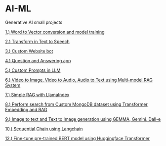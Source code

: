 # AI-ML

Generative AI small projects

<a href="https://github.com/paresha05/AI-ML/tree/main/Word2Vec%20">1.) Word to Vector conversion and model training</a>

<a href="https://github.com/paresha05/AI-ML/tree/main/Text-to-Speech">2.) Transform in Text to Speech</a>

<a href="https://github.com/paresha05/AI-ML/tree/main/custom-chatbot">3.) Custom Website bot</a>

<a href="https://github.com/paresha05/AI-ML/tree/main/LangChain%20Q%26A%20App">4.) Question and Answering app</a>

<a href="https://github.com/paresha05/AI-ML/tree/main/custom-chatbot">5.) Custom Prompts in LLM</a>

<a href="https://github.com/paresha05/AI-ML/tree/main/Video-processing">6.) Video to Image, Video to Audio, Audio to Text using Multi-model RAG System</a>

<a href="https://github.com/paresha05/AI-ML/blob/main/LLMs/RAG_APP_Using_LLamaindex_and_Mistral.ipynb">7.) Simple RAG with LlamaIndex</a>

<a href="https://github.com/paresha05/AI-ML/tree/main/RAG">8.) Perform search from Custom MongoDB dataset using Transformer, Embedding and RAG</a>

<a href="https://github.com/paresha05/AI-ML/blob/main/HuggingFace-Transformers/HugginFace-APIs-opensource.ipynb">9.) Image to text and Text to Image generation using GEMMA, Gemini, Dall-e</a>

<a href="https://github.com/paresha05/AI-ML/blob/main/HuggingFace-Transformers/LangChain_app_implementation.ipynb">10.) Sequential Chain using Langchain</a>

<a href="https://github.com/paresha05/AI-ML/blob/main/HuggingFace-Transformers/huggingface_transformer.ipynb">12.) Fine-tune pre-trained BERT model using Huggingface Transformer</a>
